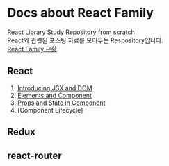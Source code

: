 # Docs about React Family
React Library Study Repository from scratch  
React와 관련된 포스팅 자료를 모아두는 Respository입니다.  
[React Family 근황](https://github.com/JaeYeopHan/react_tutorial_with_docs/blob/master/React-Family.md)

## React
1. [Introducing JSX and DOM](https://github.com/JaeYeopHan/react_tutorial_with_docs/blob/master/React/ch01-Introducing-JSX-and-DOM.md)
2. [Elements and Component](https://github.com/JaeYeopHan/react_tutorial_with_docs/blob/master/React/ch02-Elements-and-Components.md)
3. [Props and State in Component](https://github.com/JaeYeopHan/react_tutorial_with_docs/blob/master/React/ch03-Props-and-State-in-Component.md)
4. [Component Lifecycle]

## Redux

## react-router
